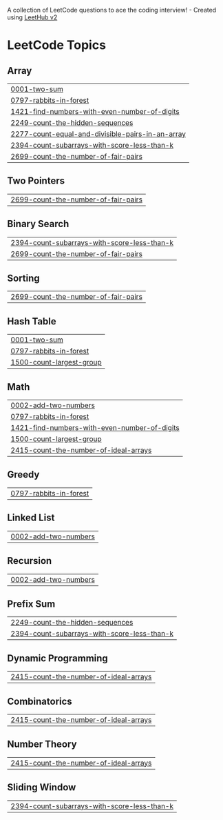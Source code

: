 A collection of LeetCode questions to ace the coding interview! - Created using [LeetHub v2](https://github.com/arunbhardwaj/LeetHub-2.0)
<!---LeetCode Topics Start-->
# LeetCode Topics
## Array
|  |
| ------- |
| [0001-two-sum](https://github.com/bhavyajain-prog/Coding-problems/tree/master/0001-two-sum) |
| [0797-rabbits-in-forest](https://github.com/bhavyajain-prog/Coding-problems/tree/master/0797-rabbits-in-forest) |
| [1421-find-numbers-with-even-number-of-digits](https://github.com/bhavyajain-prog/Coding-problems/tree/master/1421-find-numbers-with-even-number-of-digits) |
| [2249-count-the-hidden-sequences](https://github.com/bhavyajain-prog/Coding-problems/tree/master/2249-count-the-hidden-sequences) |
| [2277-count-equal-and-divisible-pairs-in-an-array](https://github.com/bhavyajain-prog/Coding-problems/tree/master/2277-count-equal-and-divisible-pairs-in-an-array) |
| [2394-count-subarrays-with-score-less-than-k](https://github.com/bhavyajain-prog/Coding-problems/tree/master/2394-count-subarrays-with-score-less-than-k) |
| [2699-count-the-number-of-fair-pairs](https://github.com/bhavyajain-prog/Coding-problems/tree/master/2699-count-the-number-of-fair-pairs) |
## Two Pointers
|  |
| ------- |
| [2699-count-the-number-of-fair-pairs](https://github.com/bhavyajain-prog/Coding-problems/tree/master/2699-count-the-number-of-fair-pairs) |
## Binary Search
|  |
| ------- |
| [2394-count-subarrays-with-score-less-than-k](https://github.com/bhavyajain-prog/Coding-problems/tree/master/2394-count-subarrays-with-score-less-than-k) |
| [2699-count-the-number-of-fair-pairs](https://github.com/bhavyajain-prog/Coding-problems/tree/master/2699-count-the-number-of-fair-pairs) |
## Sorting
|  |
| ------- |
| [2699-count-the-number-of-fair-pairs](https://github.com/bhavyajain-prog/Coding-problems/tree/master/2699-count-the-number-of-fair-pairs) |
## Hash Table
|  |
| ------- |
| [0001-two-sum](https://github.com/bhavyajain-prog/Coding-problems/tree/master/0001-two-sum) |
| [0797-rabbits-in-forest](https://github.com/bhavyajain-prog/Coding-problems/tree/master/0797-rabbits-in-forest) |
| [1500-count-largest-group](https://github.com/bhavyajain-prog/Coding-problems/tree/master/1500-count-largest-group) |
## Math
|  |
| ------- |
| [0002-add-two-numbers](https://github.com/bhavyajain-prog/Coding-problems/tree/master/0002-add-two-numbers) |
| [0797-rabbits-in-forest](https://github.com/bhavyajain-prog/Coding-problems/tree/master/0797-rabbits-in-forest) |
| [1421-find-numbers-with-even-number-of-digits](https://github.com/bhavyajain-prog/Coding-problems/tree/master/1421-find-numbers-with-even-number-of-digits) |
| [1500-count-largest-group](https://github.com/bhavyajain-prog/Coding-problems/tree/master/1500-count-largest-group) |
| [2415-count-the-number-of-ideal-arrays](https://github.com/bhavyajain-prog/Coding-problems/tree/master/2415-count-the-number-of-ideal-arrays) |
## Greedy
|  |
| ------- |
| [0797-rabbits-in-forest](https://github.com/bhavyajain-prog/Coding-problems/tree/master/0797-rabbits-in-forest) |
## Linked List
|  |
| ------- |
| [0002-add-two-numbers](https://github.com/bhavyajain-prog/Coding-problems/tree/master/0002-add-two-numbers) |
## Recursion
|  |
| ------- |
| [0002-add-two-numbers](https://github.com/bhavyajain-prog/Coding-problems/tree/master/0002-add-two-numbers) |
## Prefix Sum
|  |
| ------- |
| [2249-count-the-hidden-sequences](https://github.com/bhavyajain-prog/Coding-problems/tree/master/2249-count-the-hidden-sequences) |
| [2394-count-subarrays-with-score-less-than-k](https://github.com/bhavyajain-prog/Coding-problems/tree/master/2394-count-subarrays-with-score-less-than-k) |
## Dynamic Programming
|  |
| ------- |
| [2415-count-the-number-of-ideal-arrays](https://github.com/bhavyajain-prog/Coding-problems/tree/master/2415-count-the-number-of-ideal-arrays) |
## Combinatorics
|  |
| ------- |
| [2415-count-the-number-of-ideal-arrays](https://github.com/bhavyajain-prog/Coding-problems/tree/master/2415-count-the-number-of-ideal-arrays) |
## Number Theory
|  |
| ------- |
| [2415-count-the-number-of-ideal-arrays](https://github.com/bhavyajain-prog/Coding-problems/tree/master/2415-count-the-number-of-ideal-arrays) |
## Sliding Window
|  |
| ------- |
| [2394-count-subarrays-with-score-less-than-k](https://github.com/bhavyajain-prog/Coding-problems/tree/master/2394-count-subarrays-with-score-less-than-k) |
<!---LeetCode Topics End-->
